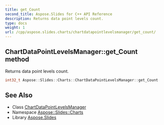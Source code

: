 ```yaml
---
title: get_Count
second_title: Aspose.Slides for C++ API Reference
description: Returns data point levels count.
type: docs
weight: 1
url: /cpp/aspose.slides.charts/chartdatapointlevelsmanager/get_count/
---
```

## ChartDataPointLevelsManager::get_Count method


Returns data point levels count.

```cpp
int32_t Aspose::Slides::Charts::ChartDataPointLevelsManager::get_Count() override
```

## See Also

* Class [ChartDataPointLevelsManager](../)
* Namespace [Aspose::Slides::Charts](../../)
* Library [Aspose.Slides](../../../)
